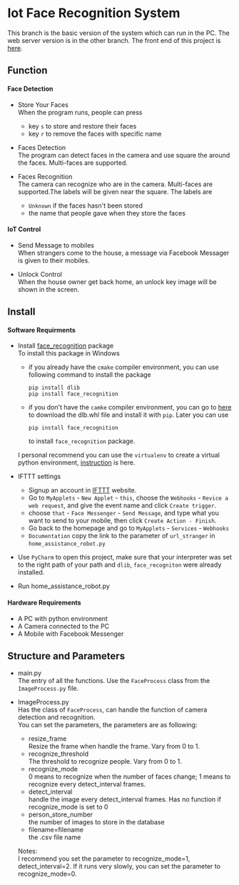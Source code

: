 # Iot Face Recognition System
This branch is the basic version of the system which can run in the PC. The web server version is in the other branch. The front end of this project is [here](https://github.com/BerwinZ/Home-Assistance-Robot-UI).

## Function
#### Face Detection
* Store Your Faces  
  When the program runs, people can press
  * key `s` to store and restore their faces
  * key `r` to remove the faces with specific name   
  
* Faces Detection  
  The program can detect faces in the camera and use
  square the around the faces. Multi-faces are supported.
  
* Faces Recognition  
  The camera can recognize who are in the camera. 
  Multi-faces are supported.The labels will be given
  near the square. The labels are
  * `Unknown` if the faces hasn't been stored  
  * the name that people gave when they store the faces

#### IoT Control
* Send Message to mobiles  
  When strangers come to the house, a message
  via Facebook Messager is given to their
  mobiles.
  
* Unlock Control  
  When the house owner get back home, an unlock key
  image will be shown in the screen.

## Install
#### Software Requirments
* Install [face_recognition](https://github.com/ageitgey/face_recognition) package  
  To install this package in Windows
    * if you already have the `cmake` compiler environment,
        you can use following command to install the package
        ```
        pip install dlib
        pip install face_recognition
        ```
    * if you don't have the `camke` compiler environment, you can
    go to [here](https://pypi.org/simple/dlib/) to download the
    dlb.whl file and install it with `pip`. Later you can use
        ```
        pip install face_recognition
        ```
        to install `face_recognition` package.
        
    I personal recommend you can use the `virtualenv` to create a virtual 
    python environment, [instruction](http://maxlai.cc/2018/08/24/windows-python36-quickly-install-face-recognition/) is here. 

* IFTTT settings
    * Signup an account in [IFTTT](https://IFTTT.com) 
      website.
    * Go to `MyApplets` - `New Applet` - `this`, choose the `Webhooks` - `Revice a web request`, and give the 
      event name and click `Create trigger`.
    * choose `that` - `Face Messenger` - `Send Message`, 
      and type what you want to send to your mobile, then click
      `Create Action - Finish`. 
    * Go back to the homepage and go to `MyApplets` - `Services` - `Webhooks` 
    - `Documentation`
     copy the link to the parameter of `url_stranger` in `home_assistance_robot.py`
      
* Use `PyCharm` to open this project, make sure that your
  interpreter was set to the right path of your path and `dlib`, `face_recogniton`
  were already installed.   
   
* Run home_assistance_robot.py
 

#### Hardware Requirements
* A PC with python environment 
* A Camera connected to the PC
* A Mobile with Facebook Messenger

## Structure and Parameters
* main.py  
  The entry of all the functions. Use the `FaceProcess` class
  from the `ImageProcess.py` file.
  
* ImageProcess.py  
  Has the class of `FaceProcess`, can handle the function of 
  camera detection and recognition.  
  You can set the parameters, the parameters are as following:
  * resize_frame  
    Resize the frame when handle the frame. Vary from 0 to 1.
  * recognize_threshold   
    The threshold to recognize people. Vary from 0 to 1.
  * recognize_mode  
    0 means to recognize when the number of faces change; 1 
    means to recognize every detect_interval frames. 
  * detect_interval  
    handle the image every detect_interval frames. Has no function
    if recognize_mode is set to 0
  * person_store_number  
    the number of images to store in the database
  * filename=filename  
    the .csv file name  
    
  Notes:  
  I recommend you set the parameter to recognize_mode=1, detect_interval=2.
  If it runs very slowly, you can set the parameter to recognize_mode=0.
